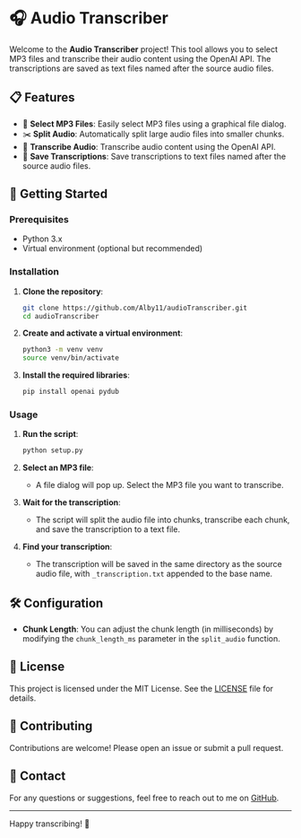 # 🎧 Audio Transcriber

Welcome to the **Audio Transcriber** project! This tool allows you to select MP3 files and transcribe their audio content using the OpenAI API. The transcriptions are saved as text files named after the source audio files.

## 📋 Features

- 🎵 **Select MP3 Files**: Easily select MP3 files using a graphical file dialog.
- ✂️ **Split Audio**: Automatically split large audio files into smaller chunks.
- 📝 **Transcribe Audio**: Transcribe audio content using the OpenAI API.
- 💾 **Save Transcriptions**: Save transcriptions to text files named after the source audio files.

## 🚀 Getting Started

### Prerequisites

- Python 3.x
- Virtual environment (optional but recommended)

### Installation

1. **Clone the repository**:
   ```sh
   git clone https://github.com/Alby11/audioTranscriber.git
   cd audioTranscriber
   ```

2. **Create and activate a virtual environment**:
   ```sh
   python3 -m venv venv
   source venv/bin/activate
   ```

3. **Install the required libraries**:
   ```sh
   pip install openai pydub
   ```

### Usage

1. **Run the script**:
   ```sh
   python setup.py
   ```

2. **Select an MP3 file**:
   - A file dialog will pop up. Select the MP3 file you want to transcribe.

3. **Wait for the transcription**:
   - The script will split the audio file into chunks, transcribe each chunk, and save the transcription to a text file.

4. **Find your transcription**:
   - The transcription will be saved in the same directory as the source audio file, with `_transcription.txt` appended to the base name.

## 🛠️ Configuration

- **Chunk Length**: You can adjust the chunk length (in milliseconds) by modifying the `chunk_length_ms` parameter in the `split_audio` function.

## 📄 License

This project is licensed under the MIT License. See the [LICENSE](LICENSE) file for details.

## 🤝 Contributing

Contributions are welcome! Please open an issue or submit a pull request.

## 📧 Contact

For any questions or suggestions, feel free to reach out to me on [GitHub](https://github.com/Alby11).

---

Happy transcribing! 🎉